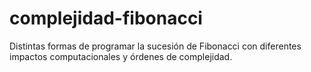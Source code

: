 # complejidad-fibonacci
Distintas formas de programar la sucesión de Fibonacci con diferentes impactos computacionales y órdenes de complejidad.
